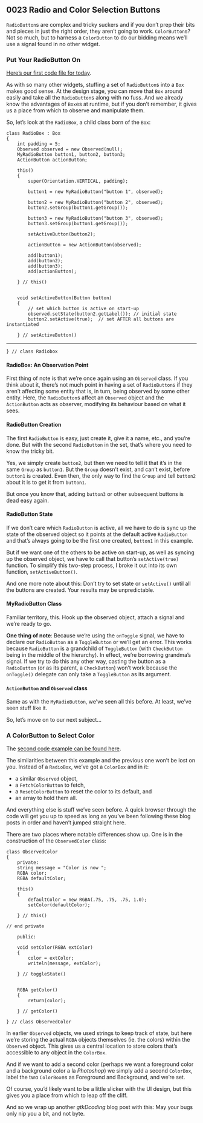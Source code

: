 ## 0023 Radio and Color Selection Buttons

`RadioButton`s are complex and tricky suckers and if you don’t prep their bits and pieces in just the right order, they aren’t going to work. `ColorButton`s? Not so much, but to harness a `ColorButton` to do our bidding means we’ll use a signal found in no other widget.

### Put Your RadioButton On

[Here’s our first code file for today](https://github.com/rontarrant/gtkDcoding/blob/master/010_more_buttons/button_010_01_radiobutton.d).

As with so many other widgets, stuffing a set of `RadioButton`s into a `Box` makes good sense. At the design stage, you can move that `Box` around easily and take all the `RadioButton`s along with no fuss. And we already know the advantages of `Box`es at runtime, but if you don’t remember, it gives us a place from which to observe and manipulate them.

So, let’s look at the `RadioBox`, a child class born of the `Box`:

	class RadioBox : Box
	{
		int padding = 5;
		Observed observed = new Observed(null);
		MyRadioButton button1, button2, button3;
		ActionButton actionButton;
		
		this()
		{
			super(Orientation.VERTICAL, padding);
			
			button1 = new MyRadioButton("button 1", observed);
			
			button2 = new MyRadioButton("button 2", observed);
			button2.setGroup(button1.getGroup());
			
			button3 = new MyRadioButton("button 3", observed);
			button3.setGroup(button1.getGroup());
			
			setActiveButton(button2);

			actionButton = new ActionButton(observed);
			
			add(button1);
			add(button2);
			add(button3);
			add(actionButton);
			
		} // this()
		
		
		void setActiveButton(Button button)
		{
			// set which button is active on start-up
			observed.setState(button2.getLabel()); // initial state
			button2.setActive(true);  // set AFTER all buttons are instantiated
			
		} // setActiveButton()
****
	} // class Radiobox

#### RadioBox: An Observation Point

First thing of note is that we’re once again using an `Observed` class. If you think about it, there’s not much point in having a set of `RadioButton`s if they aren’t affecting some entity that is, in turn, being observed by some other entity. Here, the `RadioButton`s affect an `Observed` object and the `ActionButton` acts as observer, modifying its behaviour based on what it sees.

#### RadioButton Creation

The first `RadioButton` is easy, just create it, give it a name, etc., and you’re done. But with the second `RadioButton` in the set, that’s where you need to know the tricky bit.

Yes, we simply create `button2`, but then we need to tell it that it’s in the same `Group` as `button1`. But the `Group` doesn’t exist, and can’t exist, before `button1` is created. Even then, the only way to find the `Group` and tell `button2` about it is to get it from `button1`.

But once you know that, adding `button3` or other subsequent buttons is dead easy again.

#### RadioButton State

If we don’t care which `RadioButton` is active, all we have to do is sync up the state of the observed object so it points at the default active `RadioButton` and that’s always going to be the first one created, `button1` in this example.

But if we want one of the others to be active on start-up, as well as syncing up the observed object, we have to call that button’s `setActive(true)` function. To simplify this two-step process, I broke it out into its own function, `setActiveButton()`. 

And one more note about this: Don’t try to set state or `setActive()` until all the buttons are created. Your results may be unpredictable.

#### MyRadioButton Class

Familiar territory, this. Hook up the observed object, attach a signal and we’re ready to go.

**One thing of note**: Because we’re using the `onToggle` signal, we have to declare our `RadioButton` as a `ToggleButton` or we’ll get an error. This works because `RadioButton` is a grandchild of `ToggleButton` (with `CheckButton` being in the middle of the hierarchy). In effect, we’re borrowing grandma’s signal. If we try to do this any other way, casting the button as a `RadioButton` (or as its parent, a `CheckButton`) won’t work because the `onToggle()` delegate can only take a `ToggleButton` as its argument.

#### `ActionButton` and `Observed` class

Same as with the `MyRadioButton`, we’ve seen all this before. At least, we’ve seen stuff like it.

So, let’s move on to our next subject…

### A ColorButton to Select Color

The [second code example can be found here](https://github.com/rontarrant/gtkDcoding/blob/master/010_more_buttons/button_010_02_colorbutton.d).

The similarities between this example and the previous one won’t be lost on you. Instead of a `RadioBox`, we’ve got a `ColorBox` and in it:

- a similar `Observed` object,
- a `FetchColorButton` to fetch,
- a `ResetColorButton` to reset the color to its default, and
- an array to hold them all.

And everything else is stuff we’ve seen before. A quick browser through the code will get you up to speed as long as you’ve been following these blog posts in order and haven’t jumped straight here.

There are two places where notable differences show up. One is in the construction of the `ObservedColor` class:

	class ObservedColor
	{
		private:
		string message = "Color is now ";
		RGBA color;
		RGBA defaultColor;
		
		this()
		{
			defaultColor = new RGBA(.75, .75, .75, 1.0);
			setColor(defaultColor);
			
		} // this()
		
	// end private
		
		public:
		
		void setColor(RGBA extColor)
		{
			color = extColor;
			writeln(message, extColor);
	
		} // toggleState()
	
	
		RGBA getColor()
		{
			return(color);
			
		} // getColor()
	
	} // class ObservedColor

In earlier `Observed` objects, we used strings to keep track of state, but here we’re storing the actual `RGBA` objects themselves (ie. the colors) within the `Observed` object. This gives us a central location to store colors that’s accessible to any object in the `ColorBox`.

And if we want to add a second color (perhaps we want a foreground color and a background color a la *Photoshop*) we simply add a second `ColorBox`, label the two `ColorBox`es as Foreground and Background, and we’re set.

Of course, you’d likely want to be a little slicker with the UI design, but this gives you a place from which to leap off the cliff.

And so we wrap up another *gtkDcoding* blog post with this: May your bugs only nip you a bit, and not byte.
